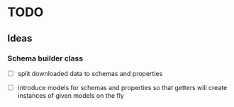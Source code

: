# TODO

## Ideas

### Schema builder class

 - [ ] split downloaded data to schemas and properties
 - [ ] introduce models for schemas and properties so that getters will create instances of given models on the fly
 
